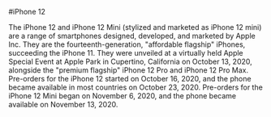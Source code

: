 #iPhone 12

The iPhone 12 and iPhone 12 Mini (stylized and marketed as iPhone 12 mini) are a range of smartphones designed, developed, and marketed by Apple Inc. They are the fourteenth-generation, "affordable flagship" iPhones, succeeding the iPhone 11. They were unveiled at a virtually held Apple Special Event at Apple Park in Cupertino, California on October 13, 2020, alongside the "premium flagship" iPhone 12 Pro and iPhone 12 Pro Max. Pre-orders for the iPhone 12 started on October 16, 2020, and the phone became available in most countries on October 23, 2020. Pre-orders for the iPhone 12 Mini began on November 6, 2020, and the phone became available on November 13, 2020.
